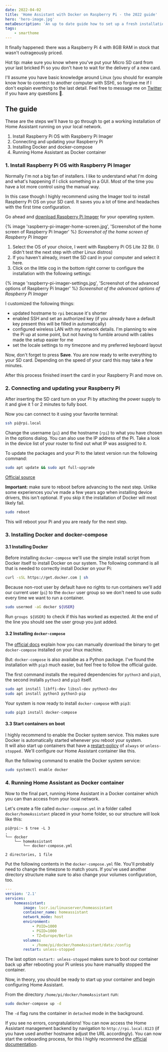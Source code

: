 ```yaml
---
date: 2022-04-02
title: 'Home Assistant with Docker on Raspberry Pi - the 2022 guide'
hero: 'hero-image.jpg'
metaDescription: 'An up to date guide how to set up a fresh installation of Home Assistant with Docker'
tags:
    - smarthome
---
```


It finally happened: there was a Raspberry Pi 4 with 8GB RAM in stock that wasn't outrageously priced.

Hot tip: make sure you know where you've put your Micro SD card from your last bricked Pi so you don't have to wait for the delivery of a new card.

I'll assume you have basic knowledge around Linux (you should for example know how to connect to another computer with SSH), so forgive me if I don't explain everthing to the last detail. Feel free to message me on [Twitter](https://twitter.com/timkley) if you have any questions 🙂.

## The guide

These are the steps we'll have to go through to get a working installation of Home Assistant running on your local network.

1. Install Raspberry Pi OS with Raspberry Pi Imager
2. Connecting and updating your Raspberry Pi
3. Installing Docker and docker-compose
4. Running Home Assistant as Docker container

### 1. Install Raspberry Pi OS with Raspberry Pi Imager

Normally I'm not a big fan of installers. I like to understand what I'm doing and what's happening if I click something in a GUI. Most of the time you have a lot more control using the manual way.

In this case though I highly recommend using the Imager tool to install Raspberry Pi OS on your SD card. It saves you a lot of time and headaches with the first time configuration.

Go ahead and [download Raspberry Pi Imager](https://www.raspberrypi.com/software/) for your operating system.

{% image 'raspberry-pi-imager-home-screen.jpg', 'Screenshot of the home screen of Raspberry Pi Imager' %}
_Screenshot of the home screen of Raspberry Pi Imager_

1. Select the OS of your choice, I went with Raspberry Pi OS Lite 32 Bit. (I didn't test the next step with other Linux distros)
2. If you haven't already, insert the SD card in your computer and select it here.
3. Click on the little cog in the bottom right corner to configure the installation with the following settings:

{% image 'raspberry-pi-imager-settings.jpg', 'Screenshot of the advanced options of Raspberry Pi Imager' %}
_Screenshot of the advanced options of Raspberry Pi Imager_

I customized the following things:

-   updated hostname to `rpi` because it's shorter
-   enabled SSH and set an authorized key (if you already have a default key present this will be filled in automatically)
-   configured wireless LAN with my network details. I'm planning to wire the Pi up at some point, but not having to fumble around with cables made the setup easier for me
-   set the locale settings to my timezone and my preferred keyboard layout

Now, don't forget to press **Save**. You are now ready to write everything to your SD card. Depending on the speed of your card this may take a few minutes.

After this process finished insert the card in your Raspberry Pi and move on.

### 2. Connecting and updating your Raspberry Pi

After inserting the SD card turn on your Pi by attaching the power supply to it and give it 1 or 2 minutes to fully boot.

Now you can connect to it using your favorite terminal:

```sh
ssh pi@rpi.local
```

Change the username (`pi`) and the hostname (`rpi`) to what you have chosen in the options dialog. You can also use the IP address of the Pi. Take a look in the device list of your router to find out what IP was assigned to it.

To update the packages and your Pi to the latest version run the following command:

```sh
sudo apt update && sudo apt full-upgrade
```

[Official source](https://www.raspberrypi.com/documentation/computers/os.html#updating-and-upgrading-raspberry-pi-os)

**Important:** make sure to reboot before advancing to the next step. Unlike some experiences you've made a few years ago when installing device drivers, this isn't optional. If you skip it the installation of Docker will most likely fail.

```sh
sudo reboot
```

This will reboot your Pi and you are ready for the next step.

### 3. Installing Docker and docker-compose

#### 3.1 Installing Docker

Before installing `docker-compose` we'll use the simple install script from Docker itself to install Docker on our system. The following command is all that is needed to correctly install Docker on your Pi:

```sh
curl -sSL https://get.docker.com | sh
```

Because non-root user by default have no rights to run containers we'll add our current user (`pi`) to the `docker` user group so we don't need to use sudo every time we want to run a container.

```sh
sudo usermod -aG docker ${USER}
```

Run `groups ${USER}` to check if this has worked as expected. At the end of the line you should see the user group you just added.

#### 3.2 Installing `docker-compose`

The [official docs](https://docs.docker.com/compose/install/) explain how you can manually download the binary to get `docker-compose` installed on your linux machine.

But: `docker-compose` is also availabe as a Python package. I've found the installation with `pip3` much easier, but feel free to follow the official guide.

The first command installs the required dependencies for `python3` and `pip3`, the second installs `python3` and `pip3` itself.

```sh
sudo apt install libffi-dev libssl-dev python3-dev
sudo apt install python3 python3-pip
```

Your system is now ready to install `docker-compose` with `pip3`:

```sh
sudo pip3 install docker-compose
```

#### 3.3 Start containers on boot

I highly recommend to enable the Docker system service. This makes sure Docker is automatically started whenever you reboot your system.  
It will also start up containers that have a [restart-policy](https://docs.docker.com/compose/compose-file/#restart) of `always` or `unless-stopped.` We'll configure our Home Assistant container like this.

Run the following command to enable the Docker system service:

```sh
sudo systemctl enable docker
```

### 4. Running Home Assistant as Docker container

Now to the final part, running Home Assistant in a Docker container which you can than access from your local network.

Let's create a file called `docker-compose.yml` in a folder called `docker/homeAssistant` placed in your home folder, so our structure will look like this:

```
pi@rpi:~ $ tree -L 3
.
└── docker
    └── homeAssistant
        └── docker-compose.yml

2 directories, 1 file
```

Put the following contents in the `docker-compose.yml` file. You'll probably need to change the timezone to match yours. If you've used another directory structure make sure to also change your volumes configuration, too.

```yaml
---
version: '2.1'
services:
    homeassistant:
        image: lscr.io/linuxserver/homeassistant
        container_name: homeassistant
        network_mode: host
        environment:
            - PUID=1000
            - PGID=1000
            - TZ=Europe/Berlin
        volumes:
            - /home/pi/docker/homeAssistant/data:/config
        restart: unless-stopped
```

The last option `restart: unless-stopped` makes sure to boot our container back up after rebooting your Pi unless you have manuallly stopped the container.

Now, in theory, you should be ready to start up your container and begin configuring Home Assistant.

From the directory `/home/pi/docker/homeAssistant` run:

```sh
sudo docker-compose up -d
```

The `-d` flag runs the container in `detached` mode in the background.

If you see no errors, congratulations! You can now access the Home Assistant management backend by navigation to `http://rpi.local:8123` (if you have used another hostname adjust the URL accordingly). You can now start the onboarding process, for this I highly recommend the [official documentation](https://www.home-assistant.io/getting-started/onboarding).
